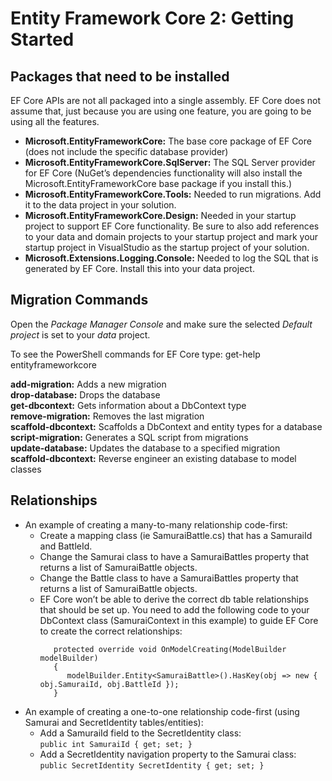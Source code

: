 # Entity Framework Core 2: Getting Started

## Packages that need to be installed

EF Core APIs are not all packaged into a single assembly. EF Core does not assume that, just because you are using one feature, you are going to be using all the features.

- **Microsoft.EntityFrameworkCore:** The base core package of EF Core (does not include the specific database provider)
- **Microsoft.EntityFrameworkCore.SqlServer:** The SQL Server provider for EF Core (NuGet’s dependencies functionality will also install the Microsoft.EntityFrameworkCore base package if you install this.)
- **Microsoft.EntityFrameworkCore.Tools:** Needed to run migrations. Add it to the data project in your solution.
- **Microsoft.EntityFrameworkCore.Design:** Needed in your startup project to support EF Core functionality. Be sure to also add references to your data and domain projects to your startup project and mark your startup project in VisualStudio as the startup project of your solution.
- **Microsoft.Extensions.Logging.Console:** Needed to log the SQL that is generated by EF Core. Install this into your data project.

## Migration Commands

Open the *Package Manager Console* and make sure the selected *Default project* is set to your *data* project.

To see the PowerShell commands for EF Core type:
get-help entityframeworkcore

**add-migration:** Adds a new migration<br/>
**drop-database:** Drops the database<br/>
**get-dbcontext:** Gets information about a DbContext type<br/>
**remove-migration:** Removes the last migration<br/>
**scaffold-dbcontext:** Scaffolds a DbContext and entity types for a database<br/>
**script-migration:** Generates a SQL script from migrations<br/>
**update-database:** Updates the database to a specified migration<br/>
**scaffold-dbcontext:** Reverse engineer an existing database to model classes

## Relationships

- An example of creating a many-to-many relationship code-first:
  - Create a mapping class (ie SamuraiBattle.cs) that has a SamuraiId and BattleId.
  - Change the Samurai class to have a SamuraiBattles property that returns a list of SamuraiBattle objects.
  - Change the Battle class to have a SamuraiBattles property that returns a list of SamuraiBattle objects.
  - EF Core won’t be able to derive the correct db table relationships that should be set up. You need to add the following code to your DbContext class (SamuraiContext in this example) to guide EF Core to create the correct relationships:<br/>
    ```
       protected override void OnModelCreating(ModelBuilder modelBuilder)
       {
          modelBuilder.Entity<SamuraiBattle>().HasKey(obj => new { obj.SamuraiId, obj.BattleId });
       }
    ```
 - An example of creating a one-to-one relationship code-first (using Samurai and SecretIdentity tables/entities):
   - Add a SamuraiId field to the SecretIdentity class:<br/>
     ```public int SamuraiId { get; set; }```
   - Add a SecretIdentity navigation property to the Samurai class:<br/>
     ```public SecretIdentity SecretIdentity { get; set; }```
